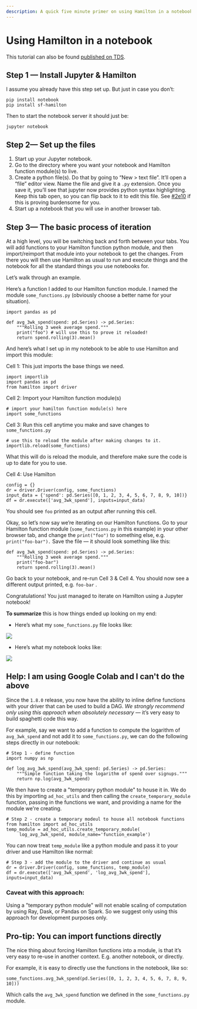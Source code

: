 ```yaml
---
description: A quick five minute primer on using Hamilton in a notebook environment.
---
```


# Using Hamilton in a notebook

This tutorial can also be found [published on TDS](https://towardsdatascience.com/how-to-iterate-with-hamilton-in-a-notebook-8ec0f85851ed).

## Step 1 — Install Jupyter & Hamilton <a href="#cb52" id="cb52"></a>

I assume you already have this step set up. But just in case you don’t:

```
pip install notebook
pip install sf-hamilton
```

Then to start the notebook server it should just be:

```
jupyter notebook
```

## Step 2— Set up the files <a href="#57fe" id="57fe"></a>

1. Start up your Jupyter notebook.
2. Go to the directory where you want your notebook and Hamilton function module(s) to live.
3. Create a python file(s). Do that by going to “New > text file”. It’ll open a “file” editor view. Name the file and give it a `.py` extension. Once you save it, you’ll see that jupyter now provides python syntax highlighting. Keep this tab open, so you can flip back to it to edit this file. See [#2e10](using-hamilton-in-a-notebook.md#2e10 "mention") if this is proving burdensome for you.
4. Start up a notebook that you will use in another browser tab.

## Step 3— The basic process of iteration <a href="#e434" id="e434"></a>

At a high level, you will be switching back and forth between your tabs. You will add functions to your Hamilton function python module, and then import/reimport that module into your notebook to get the changes. From there you will then use Hamilton as usual to run and execute things and the notebook for all the standard things you use notebooks for.

Let’s walk through an example.

Here’s a function I added to our Hamilton function module. I named the module `some_functions.py` (obviously choose a better name for your situation).

```
import pandas as pd

def avg_3wk_spend(spend: pd.Series) -> pd.Series:    
    """Rolling 3 week average spend."""
    print("foo") # will use this to prove it reloaded!    
    return spend.rolling(3).mean()
```

And here’s what I set up in my notebook to be able to use Hamilton and import this module:

Cell 1: This just imports the base things we need.

```
import importlib
import pandas as pd
from hamilton import driver
```

Cell 2: Import your Hamilton function module(s)

```
# import your hamilton function module(s) here
import some_functions
```

Cell 3: Run this cell anytime you make and save changes to `some_functions.py`

```
# use this to reload the module after making changes to it.
importlib.reload(some_functions)
```

What this will do is reload the module, and therefore make sure the code is up to date for you to use.

Cell 4: Use Hamilton

```
config = {}
dr = driver.Driver(config, some_functions)
input_data = {'spend': pd.Series([0, 1, 2, 3, 4, 5, 6, 7, 8, 9, 10])}
df = dr.execute(['avg_3wk_spend'], inputs=input_data)
```

You should see `foo` printed as an output after running this cell.

Okay, so let’s now say we’re iterating on our Hamilton functions. Go to your Hamilton function module (`some_functions.py` in this example) in your other browser tab, and change the `print("foo")` to something else, e.g. `print("foo-bar").` Save the file — it should look something like this:

```
def avg_3wk_spend(spend: pd.Series) -> pd.Series:    
    """Rolling 3 week average spend."""
    print("foo-bar")
    return spend.rolling(3).mean()
```

Go back to your notebook, and re-run Cell 3 & Cell 4. You should now see a different output printed, e.g. `foo-bar` .

Congratulations! You just managed to iterate on Hamilton using a Jupyter notebook!

**To summarize** this is how things ended up looking on my end:

* Here’s what my `some_functions.py` file looks like:

![](https://miro.medium.com/max/500/1\*iwbLF1dzfyX2ZxJqV7a\_YQ.png)



* Here’s what my notebook looks like:

![](https://miro.medium.com/max/680/1\*xNtsl3KtWdRjM6FbuaPr2w.png)

## Help: I am using Google Colab and I can't do the above <a href="#2e10" id="2e10"></a>

Since the `1.8.0` release, you now have the ability to inline define functions with your driver that can be used to build a DAG. _We strongly recommend only using this approach when absolutely necessary_ — it’s very easy to build spaghetti code this way.

For example, say we want to add a function to compute the logarithm of `avg_3wk_spend` and not add it to `some_functions.py`, we can do the following steps directly in our notebook:

```
# Step 1 - define function 
import numpy as np

def log_avg_3wk_spend(avg_3wk_spend: pd.Series) -> pd.Series:
    """Simple function taking the logarithm of spend over signups."""
    return np.log(avg_3wk_spend)
```

We then have to create a "temporary python module" to house it in. We do this by importing `ad_hoc_utils` and then calling the `create_temporary_module` function, passing in the functions we want, and providing a name for the module we're creating.

```
# Step 2 - create a temporary modeul to house all notebook functions
from hamilton import ad_hoc_utils
temp_module = ad_hoc_utils.create_temporary_module(
     log_avg_3wk_spend, module_name='function_example')
```

You can now treat `temp_module` like a python module and pass it to your driver and use Hamilton like normal:

```
# Step 3 - add the module to the driver and continue as usual
dr = driver.Driver(config, some_functions, temp_module) 
df = dr.execute(['avg_3wk_spend', 'log_avg_3wk_spend'], inputs=input_data)
```

### Caveat with this approach:

Using a "temporary python module" will not enable scaling of computation by using Ray, Dask, or Pandas on Spark. So we suggest only using this approach for development purposes only.

## Pro-tip: You can import functions directly <a href="#2e10" id="2e10"></a>

The nice thing about forcing Hamilton functions into a module, is that it’s very easy to re-use in another context. E.g. another notebook, or directly.

For example, it is easy to directly use the functions in the notebook, like so:

```
some_functions.avg_3wk_spend(pd.Series([0, 1, 2, 3, 4, 5, 6, 7, 8, 9, 10]))
```

Which calls the `avg_3wk_spend` function we defined in the `some_functions.py` module.
